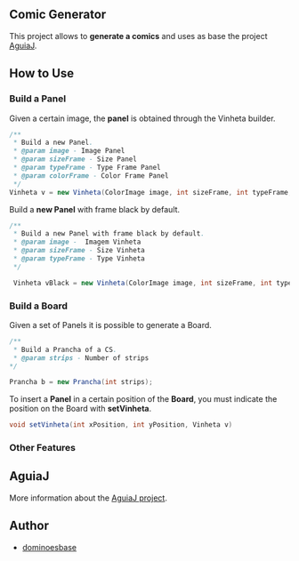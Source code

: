 ## Comic Generator
This project allows to **generate a comics** and uses as base the project [AguiaJ](https://github.com/andre-santos-pt/aguiaj).

## How to Use

### Build a Panel
Given a certain image, the **panel** is obtained through the Vinheta builder.

```java
/**
 * Build a new Panel.
 * @param image - Image Panel
 * @param sizeFrame - Size Panel
 * @param typeFrame - Type Frame Panel
 * @param colorFrame - Color Frame Panel
 */
Vinheta v = new Vinheta(ColorImage image, int sizeFrame, int typeFrame, Color colorFrame);
```
Build a **new Panel** with frame black by default.

```java
/**
 * Build a new Panel with frame black by default.
 * @param image -  Imagem Vinheta
 * @param sizeFrame - Size Vinheta
 * @param typeFrame - Type Vinheta
 */

 Vinheta vBlack = new Vinheta(ColorImage image, int sizeFrame, int typeFrame);
```

### Build a Board
Given a set of Panels it is possible to generate a Board.

```java
/**
 * Build a Prancha of a CS.
 * @param strips - Number of strips
*/

Prancha b = new Prancha(int strips);
```
To insert a **Panel** in a certain position of the **Board**, you must
indicate the position on the Board with **setVinheta**.

```java
void setVinheta(int xPosition, int yPosition, Vinheta v)
```

### Other Features

## AguiaJ
More information about the [AguiaJ project](https://github.com/andre-santos-pt/aguiaj).

## Author
* [dominoesbase](https://twitter.com/jorgedominoes)

